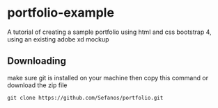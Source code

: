 # portfolio-example
A tutorial of creating a sample portfolio using html and css bootstrap 4, using an existing adobe xd mockup
## Downloading
make sure git is installed on your machine then copy this command or download the zip file
```git
git clone https://github.com/Sefanos/portfolio.git
